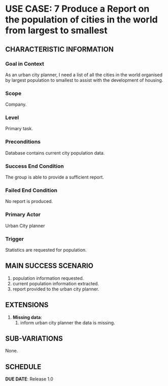 # USE CASE: 7 Produce a Report on the population of cities in the world from largest to smallest

## CHARACTERISTIC INFORMATION

### Goal in Context

As an urban city planner, I need a list of all the cities in the world organised by largest population to smallest to assist with the development of housing.

### Scope

Company.

### Level

Primary task.

### Preconditions

Database contains current city population data.

### Success End Condition

The group is able to provide a sufficient report.

### Failed End Condition

No report is produced.

### Primary Actor

Urban City planner

### Trigger

Statistics are requested for population.

## MAIN SUCCESS SCENARIO

1. population information requested.
2. current population information extracted.
3. report provided to the urban city planner.

## EXTENSIONS

1. **Missing data**:
   1. inform urban city planner the data is missing.

## SUB-VARIATIONS

None.

## SCHEDULE

**DUE DATE**: Release 1.0